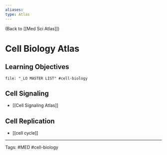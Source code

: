 ```yaml
---
aliases: 
type: Atlas
---
```


(Back to [[Med Sci Atlas]])

# Cell Biology Atlas

## Learning Objectives
```query
file: "_LO MASTER LIST" #cell-biology 
```

## Cell Signaling
- [[Cell Signaling Atlas]]
## Cell Replication
- [[cell cycle]]

---
Tags: #MED #cell-biology